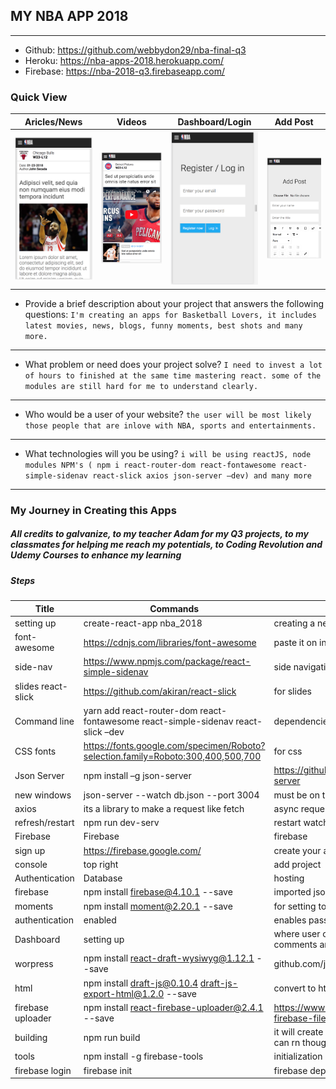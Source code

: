 ## MY NBA APP 2018
-------------------------------------------------
* Github: https://github.com/webbydon29/nba-final-q3
* Heroku: https://nba-apps-2018.herokuapp.com/
* Firebase: https://nba-2018-q3.firebaseapp.com/

### Quick View

| Aricles/News | Videos | Dashboard/Login | Add Post |
|--------------|--------|-----------------|----------|
|<img src='./public/images/screenshots/a.png' width='175px' />| <img src='./public/images/screenshots/c.png' width='175px' />|<img src='./public/images/screenshots/e.png' width='175px' /> | <img src='./public/images/screenshots/f.png' width='175px' />|


* Provide a brief description about your project that answers the following questions:
``` I'm creating an apps for Basketball Lovers, it includes latest movies, news, blogs, funny moments, best shots and many more. ```
---------------------------------------
* What problem or need does your project solve?
```I need to invest a lot of hours to finished at the same time mastering react. some of the modules are still hard for me to understand clearly. ```
--------------------------------------
* Who would be a user of your website?
```the user will be most likely those people that are inlove with NBA, sports and entertainments.```
----------------------------------------
* What technologies will you be using?
```i will be using reactJS, node modules NPM's ( npm i react-router-dom react-fontawesome react-simple-sidenav react-slick axios json-server –dev) and many more```
-----------------------------------


### My Journey in Creating this Apps

##### All credits to galvanize, to my teacher Adam for my Q3 projects, to my classmates for helping me reach my potentials, to Coding Revolution and Udemy Courses to enhance my learning

##### Steps
| Title | Commands | Comments |
|-------|----------|----------|
| setting up | create-react-app nba_2018 | creating a new projects |
| font-awesome | https://cdnjs.com/libraries/font-awesome | paste it on index.html|
| side-nav | https://www.npmjs.com/package/react-simple-sidenav | side navigation |
| slides react-slick | https://github.com/akiran/react-slick | for slides|
| Command line| yarn add react-router-dom react-fontawesome react-simple-sidenav react-slick –dev | dependencies i used. part 1 |
| CSS fonts | https://fonts.google.com/specimen/Roboto?selection.family=Roboto:300,400,500,700 | for css |
| Json Server | npm install –g json-server | https://github.com/typicode/json-server |
| new windows | json-server --watch db.json --port 3004 | must be on the same directory |
| axios | its a library to make a request  like fetch  | async request |
| refresh/restart | npm run dev-serv | restart watching |
| Firebase | Firebase | firebase |
| sign up | https://firebase.google.com/ | create your account |
|  console | top right | add project | gives you the dashboard application // will give you authentication  |
| Authentication | Database | hosting |
| firebase | 	npm install firebase@4.10.1 --save | imported json files |
| moments | npm install moment@2.20.1 --save | for setting to  autodate |
| authentication | enabled | enables password and email |
| Dashboard | setting up | where user can add/post articles, comments and so on |
| worpress | npm install react-draft-wysiwyg@1.12.1 --save | github.com/jpuri/react-draft-wysiwyg|
| html | npm install draft-js@0.10.4 draft-js-export-html@1.2.0 --save | convert to html file for articles|
| firebase uploader |	npm install react-firebase-uploader@2.4.1 --save | 	https://www.npmjs.com/package/react-firebase-file-uploader |
| building | npm run build | it will create a bundle for production that can rn though firebase or even heroku |
| tools |	npm install -g firebase-tools | initialization |
| firebase login | 	firebase init | 	firebase deploy |
